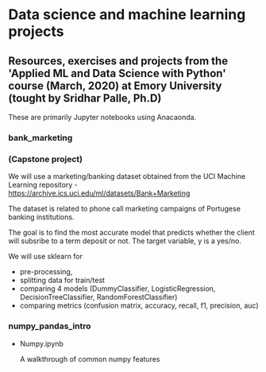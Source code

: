  # Data science and machine learning projects

## Resources, exercises and projects from the 'Applied ML and Data Science with Python' course (March, 2020) at Emory University (tought by Sridhar Palle, Ph.D)

These are primarily Jupyter notebooks using Anacaonda.

 ### bank_marketing
 ### (Capstone project)

We will use a marketing/banking dataset obtained from the UCI Machine Learning repository - https://archive.ics.uci.edu/ml/datasets/Bank+Marketing

The dataset is related to phone call marketing campaigns of Portugese banking institutions.

The goal is to find the most accurate model that predicts whether the client will subsribe to a term deposit or not.
The target variable, y is a yes/no.

We will use sklearn for
 - pre-processing,
 - splitting data for train/test
 - comparing 4 models (DummyClassifier, LogisticRegression, DecisionTreeClassifier, RandomForestClassifier)
 - comparing metrics (confusion matrix, accuracy, recall, f1, precision, auc)

### numpy_pandas_intro

- Numpy.ipynb
    
    A walkthrough of common numpy features